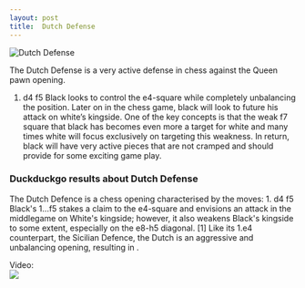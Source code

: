 ```yaml
---
layout: post
title:  Dutch Defense
---
```



![Dutch Defense](https://www.thechesswebsite.com/wp-content/uploads/2012/07/DutchDefense.jpg)

The Dutch Defense is a very active defense in chess against the Queen pawn opening.
1. d4 f5
Black looks to control the e4-square while completely unbalancing the position. Later on in the chess game, black will look to future his attack on white’s kingside. One of the key concepts is that the weak f7 square that black has becomes even more a target for white and many times white will focus exclusively on targeting this weakness. In return, black will have very active pieces that are not cramped and should provide for some exciting game play.


### Duckduckgo results about Dutch Defense

The Dutch Defence is a chess opening characterised by the moves: 1. d4 f5 Black's 1...f5 stakes a claim to the e4-square and envisions an attack in the middlegame on White's kingside; however, it also weakens Black's kingside to some extent, especially on the e8-h5 diagonal. [1] Like its 1.e4 counterpart, the Sicilian Defence, the Dutch is an aggressive and unbalancing opening, resulting in .

Video:  
[![](https://tse4.mm.bing.net/th?id=OVF.B%2bmwUX1LuTn1SEaF6XrDcA&pid=Api)](https://www.youtube.com/watch?v=-ykLK712xRM)

